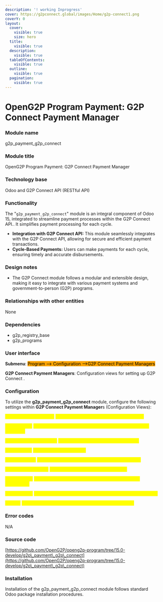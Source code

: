 ```yaml
---
description: '! working Inprogress'
cover: https://g2pconnect.global/images/Home/g2p-connect1.png
coverY: 0
layout:
  cover:
    visible: true
    size: hero
  title:
    visible: true
  description:
    visible: true
  tableOfContents:
    visible: true
  outline:
    visible: true
  pagination:
    visible: true
---
```


# OpenG2P Program Payment: G2P Connect Payment Manager

### Module name

g2p\_payment\_g2p\_connect

### Module title

OpenG2P Program Payment: G2P Connect Payment Manager

### Technology base

Odoo and G2P Connect API (RESTful API)

### Functionality

The "`g2p_payment_g2p_connect`" module is an integral component of Odoo 15, integrated to streamline payment processes within the G2P Connect API.. It simplifies payment processing for each cycle.

* **Integration with G2P Connect API:** This module seamlessly integrates with the G2P Connect API, allowing for secure and efficient payment transactions.
* **Cycle-Based Payments:** Users can make payments for each cycle, ensuring timely and accurate disbursements.

### Design notes

* The G2P Connect module follows a modular and extensible design, making it easy to integrate with various payment systems and government-to-person (G2P) programs.&#x20;

### Relationships with other entities

&#x20;None

### Dependencies

* g2p\_registry\_base
* g2p\_programs

### User interface

**Submenu**: <mark style="background-color:orange;">Program --> Configuration -->G2P Connect Payment Managers</mark>

**G2P Connect Payment Managers**: Configuration views for setting up G2P Connect .

### Configuration

To utilize the **g2p\_payment\_g2p\_connect** module, configure the following settings within **G2P Connect Payment Manager**s (Configuration Views):

<mark style="color:yellow;">**Payment Endpoint URL:**</mark> <mark style="color:yellow;"></mark><mark style="color:yellow;">Specify the URL for payment disbursement.</mark>

<mark style="color:yellow;">**API Timeout:**</mark> <mark style="color:yellow;"></mark><mark style="color:yellow;">Set the maximum time (in seconds) for the API request to complete.</mark>

<mark style="color:yellow;">**Payer Financial Address:**</mark> <mark style="color:yellow;"></mark><mark style="color:yellow;">Enter the financial address of the payer.</mark>

<mark style="color:yellow;">**Payer Name:**</mark> <mark style="color:yellow;"></mark><mark style="color:yellow;">Provide the payer's name.</mark>

<mark style="color:yellow;">**Payee ID Field:**</mark> <mark style="color:yellow;"></mark><mark style="color:yellow;">Choose the field used as the payee's identification.</mark>

<mark style="color:yellow;">**ID Type for Payee ID:**</mark> <mark style="color:yellow;"></mark><mark style="color:yellow;">Define the type of ID used for payees.</mark>

<mark style="color:yellow;">**Payee Prefix:**</mark> <mark style="color:yellow;"></mark><mark style="color:yellow;">(Required only for All Options) Add a prefix to payee information.</mark>

<mark style="color:yellow;">**Payee Suffix:**</mark> <mark style="color:yellow;"></mark><mark style="color:yellow;">(Required only for REG\_ID) Add a suffix to payee information.</mark>

<mark style="color:yellow;">**Locale:**</mark> <mark style="color:yellow;"></mark><mark style="color:yellow;">Set the locale for language and formatting preferences.</mark>

### Error codes

&#x20;   N/A

### Source code

[https://github.com/OpenG2P/openg2p-program/tree/15.0-develop/g2p\_payment\_g2p\_connect](https://github.com/OpenG2P/openg2p-program/tree/15.0-develop/g2p\_payment\_g2p\_connect)

### Installation

Installation of the g2p\_payment\_g2p\_connect module follows standard Odoo package installation procedures.
